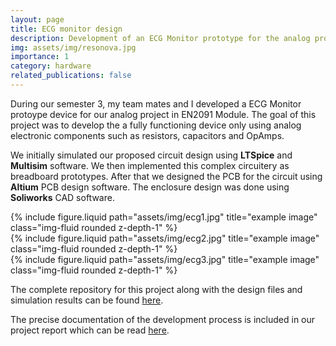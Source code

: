 ```yaml
---
layout: page
title: ECG monitor design
description: Development of an ECG Monitor prototype for the analog project in EN2091
img: assets/img/resonova.jpg
importance: 1
category: hardware
related_publications: false
---
```


During our semester 3, my team mates and I developed a ECG Monitor protoype device for our analog project in EN2091 Module. The goal of this project was to develop the a fully functioning device only using analog electronic components such as resistors, capacitors and OpAmps.

We initially simulated our proposed circuit design using **LTSpice** and **Multisim** software. We then implemented this complex circuitery as breadboard prototypes. After that we designed the PCB for the circuit using **Altium** PCB design software. The enclosure design was done using **Soliworks** CAD software. 


<div class="row">
    <div class="col-sm mt-3 mt-md-0">
        {% include figure.liquid path="assets/img/ecg1.jpg" title="example image" class="img-fluid rounded z-depth-1" %}
    </div>
    <div class="col-sm mt-3 mt-md-0">
        {% include figure.liquid path="assets/img/ecg2.jpg" title="example image" class="img-fluid rounded z-depth-1" %}
    </div>
    <div class="col-sm mt-3 mt-md-0">
        {% include figure.liquid path="assets/img/ecg3.jpg" title="example image" class="img-fluid rounded z-depth-1" %}
    </div>
</div>


The complete repository for this project along with the design files and simulation results can be found [here](https://github.com/devnithw/ecg-monitor).

The precise documentation of the development process is included in our project report which can be read [here](https://drive.google.com/file/d/1VTLobo_B8KYlnJlhfeuH8C6Mht4qa0J-/view?usp=sharing).